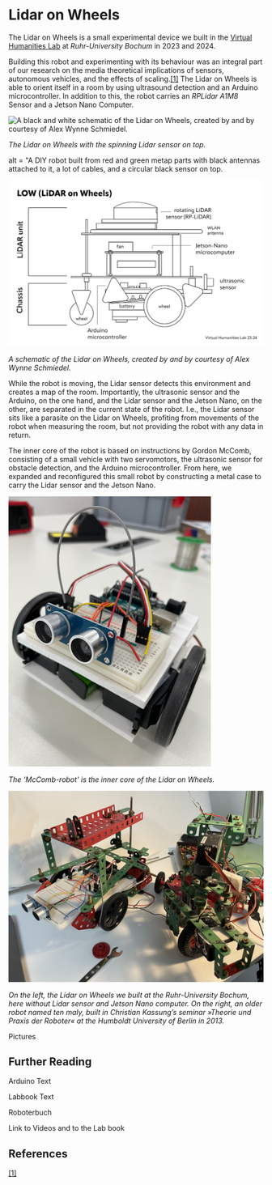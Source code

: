 # Lidar on Wheels

The Lidar on Wheels is a small experimental device we built in the [Virtual Humanities Lab](https://vhl.blogs.ruhr-uni-bochum.de/) at _Ruhr-University Bochum_ in 2023 and 2024.

Building this robot and experimenting with its behaviour was an integral part of our research on the media theoretical implications of sensors, autonomous vehicles, and the effects of scaling.[[1]](#_ftn1) The Lidar on Wheels is able to orient itself in a room by using ultrasound detection and an Arduino microcontroller. In addition to this, the robot carries an _RPLidar A1M8_ Sensor and a Jetson Nano Computer.

<img src = "/42-thn-LIDAR-carrier-full-payload-spinning-LIDAR.jpeg?raw=true" width = "600" title = "A schematic of the Lidar on Wheels, created by and by courtesy of Alex Wynne Schmiedel." alt = "A black and white schematic of the Lidar on Wheels, created by and by courtesy of Alex Wynne Schmiedel."/>

_The Lidar on Wheels with the spinning Lidar sensor on top._

alt = "A DIY robot built from red and green metap parts with black antennas attached to it, a lot of cables, and a circular black sensor on top.

<img src = "/Abb. 4.3 Schema des LoW-Roboters in Seitenansicht.jpg?raw=true" width = "600" title = "A schematic of the Lidar on Wheels, created by and by courtesy of Alex Wynne Schmiedel." alt = "A black and white schematic of the Lidar on Wheels, created by and by courtesy of Alex Wynne Schmiedel."/>

_A schematic of the Lidar on Wheels, created by and by courtesy of Alex Wynne Schmiedel._

While the robot is moving, the Lidar sensor detects this environment and creates a map of the room. Importantly, the ultrasonic sensor and the Arduino, on the one hand, and the Lidar sensor and the Jetson Nano, on the other, are separated in the current state of the robot. I.e., the Lidar sensor sits like a parasite on the Lidar on Wheels, profiting from movements of the robot when measuring the room, but not providing the robot with any data in return.

The inner core of the robot is based on instructions by Gordon McComb, consisting of a small vehicle with two servomotors, the ultrasonic sensor for obstacle detection, and the Arduino microcontroller. From here, we expanded and reconfigured this small robot by constructing a metal case to carry the Lidar sensor and the Jetson Nano.

<img src = "/18-als-thn-IMG_9466-cover-mccomb-ultrasound-posing.jpg?raw=true" width = "400" title = "The 'McComb-robot' is the inner core of the Lidar on Wheels." alt = "A small DIY robot with two ultrasonic sensors at the front looking like eyes."/>

_The 'McComb-robot' is the inner core of the Lidar on Wheels._

<img src = "/28-thn-Lidar-carrier-old-and-new.jpeg?raw=true" width = "600" title = "On the left, the Lidar on Wheels we built at the Ruhr-University Bochum, here without Lidar sensor and Jetson Nano computer. On the right, an older robot named ten maly, built in Christian Kassung’s seminar »Theorie und Praxis der Roboter« at the Humboldt University of Berlin in 2013." alt = "Two DIY robots made from green and red metal parts."/>

_On the left, the Lidar on Wheels we built at the Ruhr-University Bochum, here without Lidar sensor and Jetson Nano computer. On the right, an older robot named ten maly, built in Christian Kassung’s seminar »Theorie und Praxis der Roboter« at the Humboldt University of Berlin in 2013._

Pictures

## Further Reading

Arduino Text

Labbook Text

Roboterbuch

Link to Videos and to the Lab book

## References

[[1]](#_ftnref1)
